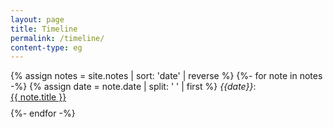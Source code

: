 ```yaml
---
layout: page
title: Timeline
permalink: /timeline/
content-type: eg
---
```


<style>
.category-content a {
    text-decoration: none;
    color: #4183c4;
}

.category-content a:hover {
    text-decoration: underline;
    color: #4183c4;
}
</style>

<main>
    {% assign notes = site.notes | sort: 'date' | reverse %}
    {%- for note in notes -%}
        {% assign date =  note.date | split: ' ' | first %}
        <i>{{date}}</i>:
        <li style="padding-bottom: 0.6em; list-style: none;"><a href="{{note.url}}">{{ note.title }}</a></li> 
    {%- endfor -%}
    <br/>
</main>